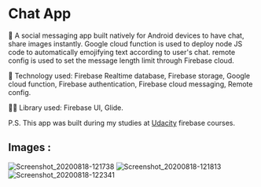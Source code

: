 # Chat App
🌱 A social messaging app built natively for Android devices to have chat, share images instantly. Google cloud function is used to deploy node JS code to automatically emojifying text according to user's chat. remote config is used to set the message length limit through Firebase cloud. <br />

 🔧 Technology used: Firebase Realtime database, Firebase storage, Google cloud function, Firebase authentication, Firebase cloud messaging, Remote config.
 
 🐱‍💻 Library used: Firebase UI, Glide. <br />
   
   P.S. This app was built during my studies at [Udacity](https://www.udacity.com/course/firebase-in-a-weekend-by-google-android--ud0352) firebase courses.
   
  ## Images : 
  ![Screenshot_20200818-121738](https://user-images.githubusercontent.com/19603894/90480800-6b2c8580-e14e-11ea-9b1a-74e254923496.png)
  ![Screenshot_20200818-121813](https://user-images.githubusercontent.com/19603894/90480806-6c5db280-e14e-11ea-9bc2-384641dd1540.png)
  ![Screenshot_20200818-122341](https://user-images.githubusercontent.com/19603894/90480813-6e277600-e14e-11ea-9452-5cd097febd81.png)
